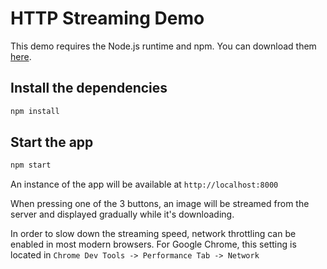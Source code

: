 # HTTP Streaming Demo

This demo requires the Node.js runtime and npm. You can download them [here](https://nodejs.org/).

## Install the dependencies

```bash
npm install
```

## Start the app

```bash
npm start
```

An instance of the app will be available at `http://localhost:8000`

When pressing one of the 3 buttons, an image will be streamed from the server and displayed gradually while it's downloading.

In order to slow down the streaming speed, network throttling can be enabled in most modern browsers.
For Google Chrome, this setting is located in `Chrome Dev Tools -> Performance Tab -> Network`
